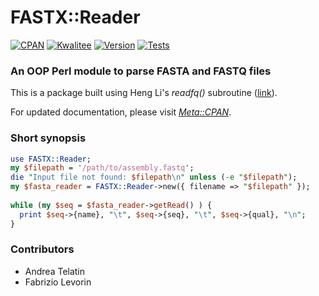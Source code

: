 # FASTX::Reader
[![CPAN](https://img.shields.io/badge/CPAN-FASTX::Reader-1abc9c.svg)](https://metacpan.org/pod/FASTX::Reader)
[![Kwalitee](https://cpants.cpanauthors.org/release/PROCH/FASTX-Reader-0.01.svg)](https://cpants.cpanauthors.org/release/PROCH/FASTX-Reader-0.01)
[![Version](https://img.shields.io/cpan/v/Proch-N50.svg)](https://metacpan.org/pod/FASTX::Reader)
[![Tests](https://img.shields.io/badge/Tests-Grid-1abc9c.svg)](https://www.cpantesters.org/distro/F/FASTX-Reader.html)
### An OOP Perl module to parse FASTA and FASTQ files

This is a package built using Heng Li's _readfq()_ subroutine ([link](https://github.com/lh3/readfq)).

For updated documentation, please visit *[Meta::CPAN](https://metacpan.org/pod/FASTX::Reader)*.

### Short synopsis

```perl
use FASTX::Reader;
my $filepath = '/path/to/assembly.fastq';
die "Input file not found: $filepath\n" unless (-e "$filepath");
my $fasta_reader = FASTX::Reader->new({ filename => "$filepath" });
 
while (my $seq = $fasta_reader->getRead() ) {
  print $seq->{name}, "\t", $seq->{seq}, "\t", $seq->{qual}, "\n";
}
```

### Contributors
- Andrea Telatin
- Fabrizio Levorin

